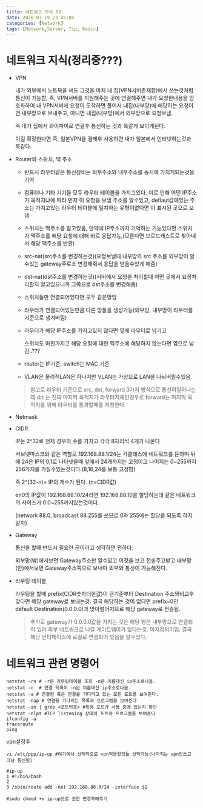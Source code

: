```yaml
---
title: 네트워크 지식 02
date: 2020-07-19 23:45:05
categories: [Network]
tags: [Network,Server, Tip, Basic]
---
```


# 네트워크 지식(정리중???)

- VPN

  내가 외부에서 노트북을 써도 그것을 마치 내 집(VPN서버존재함)에서 쓰는것처럼 통신이 가능함, 즉, VPN서버를 지원해주는 곳에 연결해주면 내가 요청한내용을 암호화하여 내 VPN서버에 요청이 도착하면 풀어서 내집(내부망)에 해당하는 요청이면 내부망으로 보내주고, 아니면 내집(내부망)에서 외부망으로 요청보냄.

  즉 내가 집에서 와이파이로 연결후 통신하는 것과 똑같게 보이게된다.

  이걸 확장한다면 즉, 일본VPN을 결제후 사용하면 내가 일본에서 인터넷하는것과 똑같다.

  

- Router와 스위치, 맥 주소

  - 반드시 라우터같은 통신장비는 외부주소와 내부주소를 동시에 가지게되는것을 기억

  - 컴퓨터나 기타 기기들 모두 라우터 테이블을 가지고있다. 이로 인해 어떤 IP주소가 목적지냐에 따라 먼저 이 요청을 보낼 주소를 알수있고, deflaut값에있는 주소는 가지고있는 라우터 테이블에 일치하는 유형이없다면 이 표시된 곳으로 보냄

  - 스위치는 맥주소를 알고있음, 만약에 IP주소까지 기억하는 기능있다면 스위치가 맥주소를 해당 요청에 대해 바로 응답가능,(모른다면 브로드캐스트로 찾아내서 해당 맥주소를 반환)

  - src-nat(src주소를 변경하는것)(요청보낼때 내부망의 src 주소를 외부망이 알수있는 gateway주로소 변경해줘서 응답을 받을수있게 해줌)

  - dst-nat(dst주소를 변경하는것)(서버에서 요청을 처리할때 어떤 곳에서 요청처리할지 알고있으니까 그쪽으로 dst주소를 변경해줌)

  - 스위치들만 연결되어있다면 모두 같은망임

  - 라우터가 연결되어있는만큼 다른 망들을 생성가능(외부망, 내부망이 라우터를 기준으로 생겨버림)

  - 라우터가 해당 IP주소를 가지고있지 않다면 옆에 라우터로 넘기고

    스위치도 마찬가지고 해당 요청에 대한 맥주소에 해당하지 않는다면 옆으로 넘김..???

  - router는 IP기준, switch는 MAC 기준

  - VLAN은 물리적LAN은 하나지만 VLAN는 가상으로 LAN을 나눠버릴수있음

  

  > 참고로 라우터 기준으로 src, dst, forward 3가지 방식으로 통신이일어나는데 drt 는 진짜 마지막 목적지가 라우터자체인경우로 forward는 마지막 목적지를 위해 라우터를 통과할때를 지칭한다.

- Netmask

- CIDR

  IP는 2^32로 전체 경우의 수를 가지고 각각 8자리씩 4개가 나온다

  서브넷마스크와 같은 역할로 192.168.88.1/24는 각클래스에 네트워크를 뜯하며 뒤에 24은 IP의 0,1로 나타냇을때 앞에서 24개까지는 고정이고 나머지는 0~255까지 256가지를 가질수있는것이다.(8,16,24를 보통 고정함)

  즉 2^(32-n)= IP의 개수가 된다. (n=CIDR값)

  en0의 IP값이 192.168.88.10/24라면  192.168.88.10을 할당하는데 같은 네트워크의 사이즈가 0.0~255까지있는것이다.

  (network 88.0, broadcast 88.255를 쓰므로 0와 255에는 할당를 되도록 하지말자)

- Gateway

  통신을 할때 반드시 필요한 문이라고 생각하면 편하다. 

  외부망(밖)에서보면 Gateway주소만 알수있고 이것을 보고 전송주고받고 내부망(안)에서보면 Gateway주소쪽으로 보내야 외부와 통신이 가능해진다.


- 라우팅 테이블

  라우팅을 할때 prefix(CIDR숫자더한값)이 큰기준부터 Destination 주소와비교후 맞다면 해당 gateway로 보내는것.  결국 해당하는 것이 없다면 prefix=0인 default Destination(0.0.0.0)과 맞아떨어지므로 해당  gateway로 전송됨.

  > 추가로  gateway가 0.0.0.0값을 가지는 것은 해당 행은 내부망으로 연결되어 있어 외부 네트워크로 나갈 게이트웨이가 없다는것. 미지정의미임. 결국 해당 인터페이스에 로컬로 연결되어 있음을 알수있다.

# 네트워크 관련 명령어

```
netstat -rn # -r은 라우팅테이블 조회 -n은 이름대신 ip주소로나옴.
netstat -n  # 연결 목록이 -n은 이름대신 ip주소로나옴.
netstat -a # 연결된 혹은 연결을 기다리고 있는 모든 포트를 보여준다.
netstat -nap # 연결을 기다리는 목록과 프로그램을 보여준다
netstat -an | grep <포트번호> #특정 포트가 사용 중에 있는지 확인 
netstat -nlpt #TCP listening 상태의 포트와 프로그램을 보여준다
ifconfig -a
traceroute
ping

```

vpn설정후 

```
vi /etc/ppp/ip-up #여기에서 선택적으로 vpn적용할것들 선택가능(나머지는 vpn안쓰고 그냥 통신됨)

#ip-up
1 #!/bin/bash
2
3 /sbin/route add -net 192.168.88.0/24 -interface $1

#sudo chmod +x ip-up으로 권한 변경꼭해주기
```

